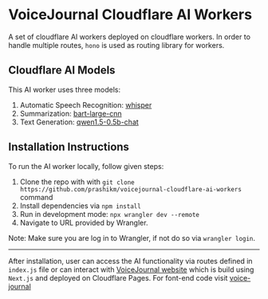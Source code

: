 # VoiceJournal Cloudflare AI Workers

A set of cloudflare AI workers deployed on cloudflare workers. In order to handle multiple routes, `hono` is used as routing library for workers.

## Cloudflare AI Models

This AI worker uses three models:

1. Automatic Speech Recognition: [whisper](https://developers.cloudflare.com/workers-ai/models/whisper/)
2. Summarization: [bart-large-cnn](https://developers.cloudflare.com/workers-ai/models/bart-large-cnn/)
3. Text Generation: [qwen1.5-0.5b-chat](https://developers.cloudflare.com/workers-ai/models/qwen1.5-0.5b-chat/)

## Installation Instructions

To run the AI worker locally, follow given steps:

1. Clone the repo with with `git clone https://github.com/prashikm/voicejournal-cloudflare-ai-workers` command
2. Install dependencies via `npm install`
3. Run in development mode: `npx wrangler dev --remote`
4. Navigate to URL provided by Wrangler.

Note: Make sure you are log in to Wrangler, if not do so via `wrangler login`. 

---

After installation, user can access the AI functionality via routes defined in `index.js` file or can interact with [VoiceJournal website](https://master.voicejournal.pages.dev) which is build using `Next.js` and deployed on Cloudflare Pages. For font-end code visit [voice-journal](https://github.com/prashikm/voice-journal)
